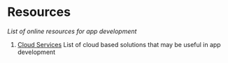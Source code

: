 # Resources
_List of online resources for app development_

1. [Cloud Services](cloud_services.md)
   List of cloud based solutions that may be useful in app development

